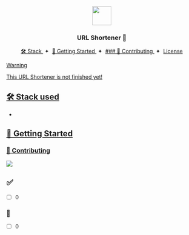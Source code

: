<div align="center">
<img src="https://em-content.zobj.net/source/apple/232/link-symbol_1f517.png" height="50px" width="auto" /> 
<h3>
 URL Shortener 🔗
</h3>
</div>

<div align="center">
    <a href="#" target="_blank">
        🛠️ Stack
    </a>
    <span>&nbsp;✦&nbsp;</span>
    <a href="#-getting-started">
        🚀 Getting Started
    </a>
    <span>&nbsp;✦&nbsp;</span>
    <a href="#-contributing">
        ### 🤝 Contributing
    </a>
    <span>&nbsp;✦&nbsp;</span>
    <a href="#-license">
        License
</div>



> [!WARNING]
> This URL Shortener is not finished yet!

## 🛠️ Stack used

- 
## 🚀 Getting Started


### 🤝 Contributing

<a href="https://github.com/n1cklim/urlshortener/graphs/contributors">
  <img src="https://contrib.rocks/image?repo=n1cklim/urlshortener" />
</a>


## ✅ 
- [ ] 0
### 👀 
- [ ] 0
